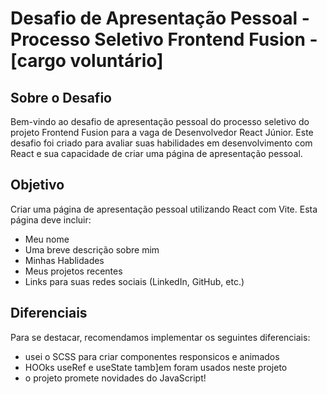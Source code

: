 # Desafio de Apresentação Pessoal - Processo Seletivo Frontend Fusion - [cargo voluntário]

## Sobre o Desafio

Bem-vindo ao desafio de apresentação pessoal do processo seletivo do projeto Frontend Fusion para a vaga de Desenvolvedor React Júnior. Este desafio foi criado para avaliar suas habilidades em desenvolvimento com React e sua capacidade de criar uma página de apresentação pessoal.

## Objetivo

Criar uma página de apresentação pessoal utilizando React com Vite. Esta página deve incluir:

- Meu nome
- Uma breve descrição sobre mim
- Minhas Hablidades
- Meus projetos recentes
- Links para suas redes sociais (LinkedIn, GitHub, etc.)

## Diferenciais

Para se destacar, recomendamos implementar os seguintes diferenciais:

- usei o SCSS para criar componentes responsicos e animados
- HOOks useRef e useState tamb]em foram usados neste projeto
- o projeto promete novidades do JavaScript!


